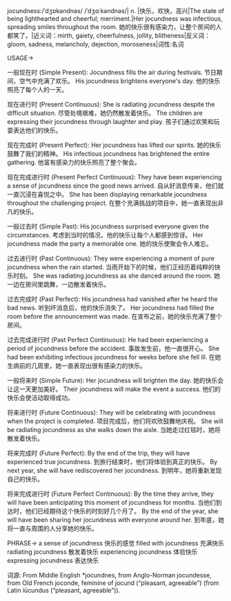 jocundness:/ˈdʒɒkəndnəs/ /ˈdʒɑːkəndnəs/| n. |快乐，欢快，高兴|The state of being lighthearted and cheerful; merriment.|Her jocundness was infectious, spreading smiles throughout the room. 她的快乐很有感染力，让整个房间的人都笑了。|近义词：mirth, gaiety, cheerfulness, jollity, blitheness|反义词：gloom, sadness, melancholy, dejection, moroseness|词性:名词

USAGE->

一般现在时 (Simple Present):
Jocundness fills the air during festivals. 节日期间，空气中充满了欢乐。
His jocundness brightens everyone's day. 他的快乐照亮了每个人的一天。

现在进行时 (Present Continuous):
She is radiating jocundness despite the difficult situation. 尽管处境艰难，她仍然散发着快乐。
The children are expressing their jocundness through laughter and play. 孩子们通过欢笑和玩耍表达他们的快乐。

现在完成时 (Present Perfect):
Her jocundness has lifted our spirits. 她的快乐鼓舞了我们的精神。
His infectious jocundness has brightened the entire gathering. 他富有感染力的快乐照亮了整个聚会。

现在完成进行时 (Present Perfect Continuous):
They have been experiencing a sense of jocundness since the good news arrived. 自从好消息传来，他们就一直沉浸在喜悦之中。
She has been displaying remarkable jocundness throughout the challenging project. 在整个充满挑战的项目中，她一直表现出非凡的快乐。

一般过去时 (Simple Past):
His jocundness surprised everyone given the circumstances. 考虑到当时的情况，他的快乐让每个人都感到惊讶。
Her jocundness made the party a memorable one. 她的快乐使聚会令人难忘。

过去进行时 (Past Continuous):
They were experiencing a moment of pure jocundness when the rain started.  当雨开始下的时候，他们正经历着纯粹的快乐时刻。
She was radiating jocundness as she danced around the room. 她一边在房间里跳舞，一边散发着快乐。

过去完成时 (Past Perfect):
His jocundness had vanished after he heard the bad news.  听到坏消息后，他的快乐消失了。
Her jocundness had filled the room before the announcement was made. 在宣布之前，她的快乐充满了整个房间。

过去完成进行时 (Past Perfect Continuous):
He had been experiencing a period of jocundness before the accident. 事故发生前，他一直很开心。
She had been exhibiting infectious jocundness for weeks before she fell ill. 在她生病前的几周里，她一直表现出很有感染力的快乐。

一般将来时 (Simple Future):
Her jocundness will brighten the day. 她的快乐会让这一天更加美好。
Their jocundness will make the event a success. 他们的快乐会使活动取得成功。

将来进行时 (Future Continuous):
They will be celebrating with jocundness when the project is completed.  项目完成后，他们将欢欣鼓舞地庆祝。
She will be radiating jocundness as she walks down the aisle. 当她走过红毯时，她将散发着快乐。

将来完成时 (Future Perfect):
By the end of the trip, they will have experienced true jocundness. 到旅行结束时，他们将体验到真正的快乐。
By next year, she will have rediscovered her jocundness. 到明年，她将重新发现自己的快乐。

将来完成进行时 (Future Perfect Continuous):
By the time they arrive, they will have been anticipating this moment of jocundness for months. 当他们到达时，他们已经期待这个快乐的时刻好几个月了。
By the end of the year, she will have been sharing her jocundness with everyone around her. 到年底，她将一直与周围的人分享她的快乐。


PHRASE->
a sense of jocundness 快乐的感觉
filled with jocundness 充满快乐
radiating jocundness 散发着快乐
experiencing jocundness 体验快乐
expressing jocundness 表达快乐


词源: From Middle English *jocundnes, from Anglo-Norman jocundesse, from Old French joconde, feminine of jocund (“pleasant, agreeable”) (from Latin iūcundus (“pleasant, agreeable”)).
